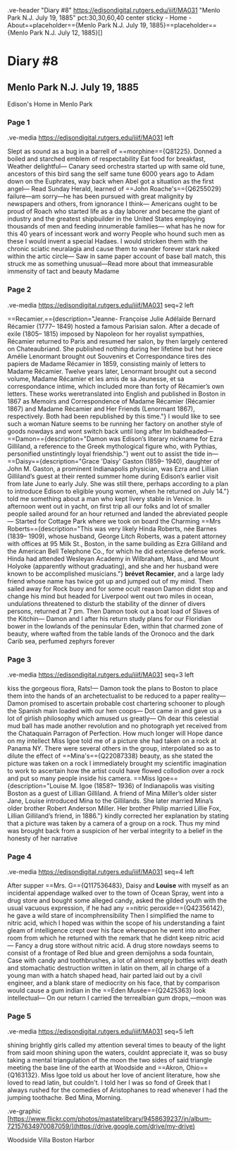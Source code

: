 .ve-header "Diary #8" https://edisondigital.rutgers.edu/iiif/MA031 "Menlo Park N.J. July 19, 1885" pct:30,30,60,40 center sticky - Home - About==placeholder=={Menlo Park N.J. July 19, 1885}==placeholder=={Menlo Park N.J. July 12, 1885}[]

# Diary #8 

## Menlo Park N.J. July 19, 1885

Edison's Home in Menlo Park 

### Page 1

.ve-media https://edisondigital.rutgers.edu/iiif/MA031 left

Slept as sound as a bug in a barrell of ==morphine=={Q81225}. Donned a boiled and starched emblem of respectability Eat food for breakfast, Weather delightful— Canary seed orchestra started up with same old tune, ancestors of this bird sang the self same tune 6000 years ago to Adam down on the Euphrates, way back when Abel got a situation as the first angel— Read Sunday Herald, learned of ==John Roache's=={Q6255029} failure—am sorry—he has been pursued with great malignity by newspapers and others, from ignorance I think— Americans ought to be proud of Roach who started life as a day laborer and became the giant of industry and the greatest shipbuilder in the United States employing thousands of men and feeding innumerable families— what has he now for this 40 years of incessant work and worry People who hound such men as these I would invent a special Hadaes. I would stricken them with the chronic sciatic neuralagia and cause them to wander forever stark naked within the artic circle— Saw in same paper account of base ball match, this struck me as something unusual—Read more about that immeasurable immensity of tact and beauty Madame

### Page 2

.ve-media https://edisondigital.rutgers.edu/iiif/MA031 seq=2 left

==Recamier,=={description="Jeanne- Françoise Julie Adélaïde Bernard Récamier (1777– 1849) hosted a famous Parisian salon. After a decade of exile (1805– 1815) imposed by Napoleon for her royalist sympathies, Récamier returned to Paris and resumed her salon, by then largely centered on Chateaubriand. She published nothing during her lifetime but her niece Amélie Lenormant brought out Souvenirs et Correspondance tires des papiers de Madame Récamier in 1859, consisting mainly of letters to Madame Récamier. Twelve years later, Lenormant brought out a second volume, Madame Récamier et les amis de sa Jeunesse, et sa correspondance intime, which included more than forty of Récamier’s own letters. These works weretranslated into English and published in Boston in 1867 as Memoirs and Correspondence of Madame Récamier (Récamier 1867) and Madame Récamier and Her Friends (Lenormant 1867), respectively. Both had been republished by this time."} I would like to see such a woman Nature seems to be running her factory on another style of goods nowdays and wont switch back until long after Im baldheaded— ==Damon=={description="Damon was Edison’s literary nickname for Ezra Gilliland, a reference to the Greek mythological figure who, with Pythias, personified unstintingly loyal friendship."} went out to assist the tide in— ==Daisy=={description="Grace 'Daisy' Gaston (1859– 1940), daughter of John M. Gaston, a prominent Indianapolis physician, was Ezra and Lillian Gilliland’s guest at their rented summer home during Edison’s earlier visit from late June to early July. She was still there, perhaps according to a plan to introduce Edison to eligible young women, when he returned on July 14."} told me something about a man who kept livery stable in Venice. In afternoon went out in yacht, on first trip all our folks and lot of smaller people sailed around for an hour returned and landed the abreviated people— Started for Cottage Park where we took on board the Charming ==Mrs Roberts=={description="This was very likely Hinda Roberts, née Barnes (1839– 1909), whose husband, George Litch Roberts, was a patent attorney with offices at 95 Milk St., Boston, in the same building as Ezra Gilliland and the American Bell Telephone Co., for which he did extensive defense work. Hinda had attended Wesleyan Academy in Wilbraham, Mass., and Mount Holyoke (apparently without graduating), and she and her husband were known to be accomplished musicians."} **brévet Recamier**, and a large lady friend whose name has twice got up and jumped out of my mind. Then sailed away for Rock buoy and for some ocult reason Damon didnt stop and change his mind but headed for Liverpool went out two miles in ocean, undulations threatened to disturb the stability of the dinner of divers persons, returned at 7 pm. Then Damon took out a boat load of Slaves of the Kitchin— Damon and I after his return study plans for our Floridian bower in the lowlands of the peninsular Eden, within that charmed zone of beauty, where wafted from the table lands of the Oronoco and the dark Carib sea, perfumed zephyrs forever
    
### Page 3

.ve-media https://edisondigital.rutgers.edu/iiif/MA031 seq=3 left

kiss the gorgeous flora, Rats!— Damon took the plans to Boston to place them into the hands of an archetectualist to be reduced to a paper reality— Damon promised to ascertain probable cost chartering schooner to plough the Spanish main loaded with our hen coops— Dot came in and gave us a lot of girlish philosophy which amused us greatly— Oh dear this celestial mud ball has made another revolution and no photograph yet received from the Chataquain Parragon of Perfection. How much longer will Hope dance on my intellect Miss Igoe told me of a picture she had taken on a rock at Panama NY. There were several others in the group, interpolated so as to dilute the effect of ==Mina's=={Q22087338} beauty, as she stated the picture was taken on a rock I immediately brought my scientific imagination to work to ascertain how the artist could have flowed collodion over a rock and put so many people inside his camera. ==Miss Igoe=={description="Louise M. Igoe (1858?– 1936) of Indianapolis was visiting Boston as a guest of Lillian Gilliland. A friend of Mina Miller’s older sister Jane, Louise introduced Mina to the Gillilands. She later married Mina’s older brother Robert Anderson Miller. Her brother Philip married Lillie Fox, Lillian Gilliland’s friend, in 1886."} kindly corrected her explanation by stating that a picture was taken by a camera of a group on a rock. Thus my mind was brought back from a suspicion of her verbal integrity to a belief in the honesty of her narrative

### Page 4

.ve-media https://edisondigital.rutgers.edu/iiif/MA031 seq=4 left

After supper ==Mrs. G=={Q117536483}, Daisy and **Louise** with myself as an incidental appendage walked over to the town of Ocean Spray, went into a drug store and bought some alleged candy, asked the gilded youth with the usual vacuous expression, if he had any ==nitric peroxide=={Q42356142}, he gave a wild stare of incomphrensibility Then I simplified the name to nitric acid, which I hoped was within the scope of his understanding a faint gleam of intelligence crept over his face whereupon he went into another room from which he returned with the remark that he didnt keep nitric acid— Fancy a drug store without nitric acid. A drug store nowdays seems to consist of a frontage of Red blue and green demijohns a soda fountain, Case with candy and toothbrushes, a lot of almost empty bottles with death and stomachatic destruction written in latin on them, all in charge of a young man with a hatch shaped head, hair parted laid out by a civil engineer, and a blank stare of mediocrity on his face, that by comparison would cause a gum indian in the ==Eden Musée=={Q2425363} look intellectual— On our return I carried the terrealbian gum drops,—moon was

### Page 5

.ve-media https://edisondigital.rutgers.edu/iiif/MA031 seq=5 left

shining brightly girls called my attention several times to beauty of the light from said moon shining upon the waters, couldnt appreciate it, was so busy taking a mental triangulation of the moon the two sides of said triangle meeting the base line of the earth at Woodside and ==Akron, Ohio=={Q163132}. Miss Igoe told us about her love of ancient literature, how she loved to read latin, but couldn't. I told her I was so fond of Greek that I always rushed for the comedies of Aristophanes to read whenever I had the jumping toothache. Bed Mina, Morning.

.ve-graphic [https://www.flickr.com/photos/mastatelibrary/9458639237/in/album-72157634970087059/](https://drive.google.com/drive/my-drive) 

Woodside Villa Boston Harbor